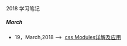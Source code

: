 2018 学习笔记 
##### March
- 19，March,2018 -->  [css Modules详解及应用](https://github.com/zxiaohong/2018-fe-notes/issues/1)
